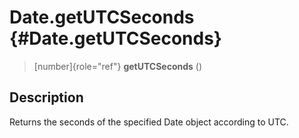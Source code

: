 Date.getUTCSeconds {#Date.getUTCSeconds}
==================

> [number]{role="ref"} **getUTCSeconds** ()

Description
-----------

Returns the seconds of the specified Date object according to UTC.

